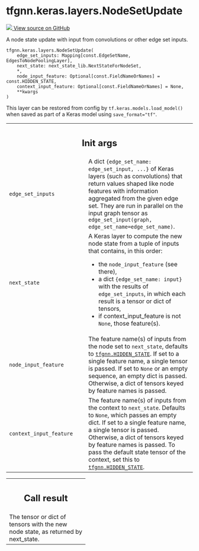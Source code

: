 # tfgnn.keras.layers.NodeSetUpdate

<!-- Insert buttons and diff -->

<a target="_blank" href="https://github.com/tensorflow/gnn/tree/master/tensorflow_gnn/keras/layers/graph_update.py#L359-L452">
<img src="https://www.tensorflow.org/images/GitHub-Mark-32px.png" /> View source
on GitHub </a>

A node state update with input from convolutions or other edge set inputs.

<pre class="devsite-click-to-copy prettyprint lang-py tfo-signature-link">
<code>tfgnn.keras.layers.NodeSetUpdate(
    edge_set_inputs: Mapping[const.EdgeSetName, EdgesToNodePoolingLayer],
    next_state: next_state_lib.NextStateForNodeSet,
    *,
    node_input_feature: Optional[const.FieldNameOrNames] = const.HIDDEN_STATE,
    context_input_feature: Optional[const.FieldNameOrNames] = None,
    **kwargs
)
</code></pre>



<!-- Placeholder for "Used in" -->

This layer can be restored from config by `tf.keras.models.load_model()` when
saved as part of a Keras model using `save_format="tf"`.

<!-- Tabular view -->
 <table class="responsive fixed orange">
<colgroup><col width="214px"><col></colgroup>
<tr><th colspan="2"><h2 class="add-link">Init args</h2></th></tr>

<tr> <td> <code>edge_set_inputs</code><a id="edge_set_inputs"></a> </td> <td> A
dict <code>{edge_set_name: edge_set_input, ...}</code> of Keras layers (such as
convolutions) that return values shaped like node features with information
aggregated from the given edge set. They are run in parallel on the input graph
tensor as <code>edge_set_input(graph, edge_set_name=edge_set_name)</code>. </td>
</tr><tr> <td> <code>next_state</code><a id="next_state"></a> </td> <td> A Keras
layer to compute the new node state from a tuple of inputs that contains, in
this order:

-   the <code>node_input_feature</code> (see there),
-   a dict <code>{edge_set_name: input}</code> with the results of
    <code>edge_set_inputs</code>, in which each result is a tensor or dict of
    tensors,
-   if context_input_feature is not <code>None</code>, those feature(s).
    </td>
    </tr><tr>
    <td>
    <code>node_input_feature</code><a id="node_input_feature"></a>
    </td>
    <td>
    The feature name(s) of inputs from the node set to
    <code>next_state</code>, defaults to <a href="../../../tfgnn.md#HIDDEN_STATE"><code>tfgnn.HIDDEN_STATE</code></a>.
    If set to a single feature name, a single tensor is passed.
    If set to <code>None</code> or an empty sequence, an empty dict is passed.
    Otherwise, a dict of tensors keyed by feature names is passed.
    </td>
    </tr><tr>
    <td>
    <code>context_input_feature</code><a id="context_input_feature"></a>
    </td>
    <td>
    The feature name(s) of inputs from the context to
    <code>next_state</code>. Defaults to <code>None</code>, which passes an empty dict.
    If set to a single feature name, a single tensor is passed.
    Otherwise, a dict of tensors keyed by feature names is passed.
    To pass the default state tensor of the context, set this to
    <a href="../../../tfgnn.md#HIDDEN_STATE"><code>tfgnn.HIDDEN_STATE</code></a>.
    </td>
    </tr>
    </table>

<!-- Tabular view -->
 <table class="responsive fixed orange">
<colgroup><col width="214px"><col></colgroup>
<tr><th colspan="2"><h2 class="add-link">Call result</h2></th></tr>
<tr class="alt">
<td colspan="2">
The tensor or dict of tensors with the new node state, as returned by
next_state.
</td>
</tr>

</table>
